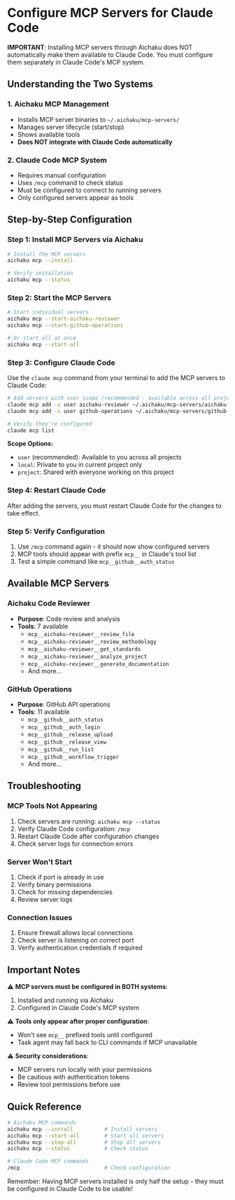 # Configure MCP Servers for Claude Code

**IMPORTANT**: Installing MCP servers through Aichaku does NOT automatically make them available to Claude Code. You must configure them separately in Claude Code's MCP system.

## Understanding the Two Systems

### 1. Aichaku MCP Management
- Installs MCP server binaries to `~/.aichaku/mcp-servers/`
- Manages server lifecycle (start/stop)
- Shows available tools
- **Does NOT integrate with Claude Code automatically**

### 2. Claude Code MCP System
- Requires manual configuration
- Uses `/mcp` command to check status
- Must be configured to connect to running servers
- Only configured servers appear as tools

## Step-by-Step Configuration

### Step 1: Install MCP Servers via Aichaku

```bash
# Install the MCP servers
aichaku mcp --install

# Verify installation
aichaku mcp --status
```

### Step 2: Start the MCP Servers

```bash
# Start individual servers
aichaku mcp --start-aichaku-reviewer
aichaku mcp --start-github-operations

# Or start all at once
aichaku mcp --start-all
```

### Step 3: Configure Claude Code

Use the `claude mcp` command from your terminal to add the MCP servers to Claude Code:

```bash
# Add servers with user scope (recommended - available across all projects)
claude mcp add -s user aichaku-reviewer ~/.aichaku/mcp-servers/aichaku-code-reviewer
claude mcp add -s user github-operations ~/.aichaku/mcp-servers/github-operations

# Verify they're configured
claude mcp list
```

**Scope Options:**
- `user` (recommended): Available to you across all projects
- `local`: Private to you in current project only
- `project`: Shared with everyone working on this project

### Step 4: Restart Claude Code

After adding the servers, you must restart Claude Code for the changes to take effect.

### Step 5: Verify Configuration

1. Use `/mcp` command again - it should now show configured servers
2. MCP tools should appear with prefix `mcp__` in Claude's tool list
3. Test a simple command like `mcp__github__auth_status`

## Available MCP Servers

### Aichaku Code Reviewer
- **Purpose**: Code review and analysis
- **Tools**: 7 available
  - `mcp__aichaku-reviewer__review_file`
  - `mcp__aichaku-reviewer__review_methodology`
  - `mcp__aichaku-reviewer__get_standards`
  - `mcp__aichaku-reviewer__analyze_project`
  - `mcp__aichaku-reviewer__generate_documentation`
  - And more...

### GitHub Operations
- **Purpose**: GitHub API operations
- **Tools**: 11 available
  - `mcp__github__auth_status`
  - `mcp__github__auth_login`
  - `mcp__github__release_upload`
  - `mcp__github__release_view`
  - `mcp__github__run_list`
  - `mcp__github__workflow_trigger`
  - And more...

## Troubleshooting

### MCP Tools Not Appearing
1. Check servers are running: `aichaku mcp --status`
2. Verify Claude Code configuration: `/mcp`
3. Restart Claude Code after configuration changes
4. Check server logs for connection errors

### Server Won't Start
1. Check if port is already in use
2. Verify binary permissions
3. Check for missing dependencies
4. Review server logs

### Connection Issues
1. Ensure firewall allows local connections
2. Check server is listening on correct port
3. Verify authentication credentials if required

## Important Notes

⚠️ **MCP servers must be configured in BOTH systems**:
1. Installed and running via Aichaku
2. Configured in Claude Code's MCP system

⚠️ **Tools only appear after proper configuration**:
- Won't see `mcp__` prefixed tools until configured
- Task agent may fall back to CLI commands if MCP unavailable

⚠️ **Security considerations**:
- MCP servers run locally with your permissions
- Be cautious with authentication tokens
- Review tool permissions before use

## Quick Reference

```bash
# Aichaku MCP commands
aichaku mcp --install          # Install servers
aichaku mcp --start-all        # Start all servers
aichaku mcp --stop-all         # Stop all servers
aichaku mcp --status           # Check status

# Claude Code MCP commands
/mcp                           # Check configuration
```

Remember: Having MCP servers installed is only half the setup - they must be configured in Claude Code to be usable!